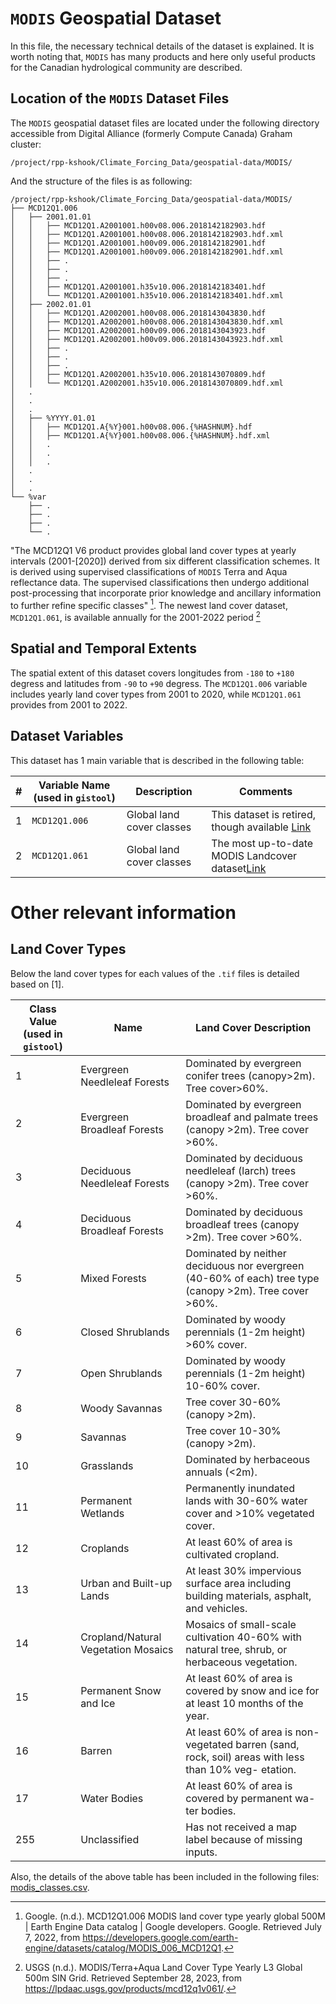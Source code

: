 # `MODIS` Geospatial Dataset
In this file, the necessary technical details of the dataset is explained. It is worth noting that, `MODIS` has many products and here only useful products for the Canadian hydrological community are described.

## Location of the `MODIS` Dataset Files
The `MODIS` geospatial dataset files are located under the following directory accessible from Digital Alliance (formerly Compute Canada) Graham cluster:

```console
/project/rpp-kshook/Climate_Forcing_Data/geospatial-data/MODIS/
```

And the structure of the files is as following:

```console
/project/rpp-kshook/Climate_Forcing_Data/geospatial-data/MODIS/
├── MCD12Q1.006
│   ├── 2001.01.01
│   │   ├── MCD12Q1.A2001001.h00v08.006.2018142182903.hdf 
│   │   ├── MCD12Q1.A2001001.h00v08.006.2018142182903.hdf.xml
│   │   ├── MCD12Q1.A2001001.h00v09.006.2018142182901.hdf
│   │   ├── MCD12Q1.A2001001.h00v09.006.2018142182901.hdf.xml
│   │   ├── .
│   │   ├── .
│   │   ├── .
│   │   ├── MCD12Q1.A2001001.h35v10.006.2018142183401.hdf
│   │   └── MCD12Q1.A2001001.h35v10.006.2018142183401.hdf.xml
│   ├── 2002.01.01
│   │   ├── MCD12Q1.A2002001.h00v08.006.2018143043830.hdf
│   │   ├── MCD12Q1.A2002001.h00v08.006.2018143043830.hdf.xml
│   │   ├── MCD12Q1.A2002001.h00v09.006.2018143043923.hdf 
│   │   ├── MCD12Q1.A2002001.h00v09.006.2018143043923.hdf.xml
│   │   ├── .
│   │   ├── .
│   │	├── .
│   │	├── MCD12Q1.A2002001.h35v10.006.2018143070809.hdf
│   │	└── MCD12Q1.A2002001.h35v10.006.2018143070809.hdf.xml
│   .
│   .
│   .
│   ├── %YYYY.01.01
│   │   ├── MCD12Q1.A{%Y}001.h00v08.006.{%HASHNUM}.hdf
│   │   ├── MCD12Q1.A{%Y}001.h00v08.006.{%HASHNUM}.hdf.xml
│   │   .
│   │   .
│   │   .
│   .
│   .
│   .
└── %var
    ├── .
    ├── .
    ├── .
    └── .
```
"The MCD12Q1 V6 product provides global land cover types at yearly intervals (2001-[2020]) derived from six different classification schemes. It is derived using supervised classifications of `MODIS` Terra and Aqua reflectance data. The supervised classifications then undergo additional post-processing that incorporate prior knowledge and ancillary information to further refine specific classes" [^reference]. The newest land cover dataset, `MCD12Q1.061`, is available annually for the 2001-2022 period [^reference2]

[^reference]: Google. (n.d.). MCD12Q1.006 MODIS land cover type yearly global 500M | Earth Engine Data catalog | Google developers. Google. Retrieved July 7, 2022, from https://developers.google.com/earth-engine/datasets/catalog/MODIS_006_MCD12Q1.
[^reference2]: USGS (n.d.). MODIS/Terra+Aqua Land Cover Type Yearly L3 Global 500m SIN Grid. Retrieved September 28, 2023, from https://lpdaac.usgs.gov/products/mcd12q1v061/.

## Spatial and Temporal Extents

The spatial extent of this dataset covers longitudes from `-180` to `+180` degress and latitudes from `-90` to `+90` degress. The `MCD12Q1.006` variable includes yearly land cover types from 2001 to 2020, while `MCD12Q1.061` provides from 2001 to 2022.

## Dataset Variables
This dataset has 1 main variable that is described in the following table:

|#	|Variable Name (used in `gistool`)	|Description				|Comments	|
|-------|---------------------------------------|---------------------------------------|---------------|
|1	|`MCD12Q1.006`				|Global land cover classes		|This dataset is retired, though available [Link](https://modis.gsfc.nasa.gov/data/dataprod/mod12.php)|
|2	|`MCD12Q1.061`				|Global land cover classes		|The most up-to-date MODIS Landcover dataset[Link](https://lpdaac.usgs.gov/products/mcd12q1v061/)|

# Other relevant information
## Land Cover Types
Below the land cover types for each values of the `.tif` files is detailed based on [1].

|Class Value (used in `gistool`)	|Name					|Land Cover Description						|
|---------------------------------------|---------------------------------------|---------------------------------------------------------------|
|1					|Evergreen Needleleaf Forests		|Dominated by evergreen conifer trees (canopy>2m). Tree cover>60%.|
|2					|Evergreen Broadleaf Forests		|Dominated by evergreen broadleaf and palmate trees (canopy >2m). Tree cover >60%.|
|3					|Deciduous Needleleaf Forests		|Dominated by deciduous needleleaf (larch) trees (canopy >2m). Tree cover >60%.|
|4					|Deciduous Broadleaf Forests		|Dominated by deciduous broadleaf trees (canopy >2m). Tree cover >60%.|
|5					|Mixed Forests				|Dominated by neither deciduous nor evergreen (40-60% of each) tree type (canopy >2m). Tree cover >60%.|
|6					|Closed Shrublands			|Dominated by woody perennials (1-2m height) >60% cover.	|
|7					|Open Shrublands			|Dominated by woody perennials (1-2m height) 10-60% cover.	|
|8					|Woody Savannas 			|Tree cover 30-60% (canopy >2m).				|
|9					|Savannas				|Tree cover 10-30% (canopy >2m).				|
|10					|Grasslands				|Dominated by herbaceous annuals (<2m).				|
|11					|Permanent Wetlands			|Permanently inundated lands with 30-60% water cover and >10% vegetated cover.|
|12					|Croplands				|At least 60% of area is cultivated cropland.			|
|13					|Urban and Built-up Lands		|At least 30% impervious surface area including building materials, asphalt, and vehicles.|
|14					|Cropland/Natural Vegetation Mosaics	|Mosaics of small-scale cultivation 40-60% with natural tree, shrub, or herbaceous vegetation.|
|15					|Permanent Snow and Ice			|At least 60% of area is covered by snow and ice for at least 10 months of the year.|
|16					|Barren					|At least 60% of area is non-vegetated barren (sand, rock, soil) areas with less than 10% veg- etation.|
|17					|Water Bodies				|At least 60% of area is covered by permanent wa- ter bodies.	|
|255					|Unclassified				|Has not received a map label because of missing inputs.	|

Also, the details of the above table has been included in the following files: [modis_classes.csv](./modis_classes.csv).

